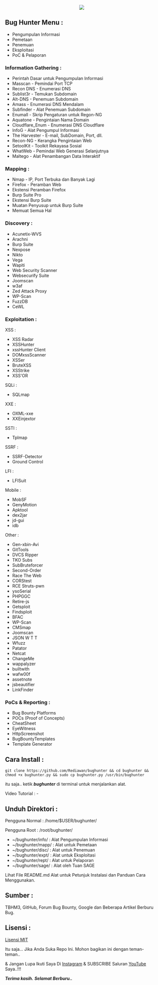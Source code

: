 <p align="center"><img src="https://github.com/Rediawan/bughunter/blob/main/logo.png?raw=true" /></p>

## Bug Hunter Menu :

- Pengumpulan Informasi
- Pemetaan
- Penemuan
- Eksploitasi
- PoC & Pelaporan

### Information Gathering :

- Perintah Dasar untuk Pengumpulan Informasi
- Masscan - Pemindai Port TCP
- Recon DNS - Enumerasi DNS
- Sublist3r - Temukan Subdomain
- Alt-DNS - Penemuan Subdomain
- Amass - Enumerasi DNS Mendalam
- Subfinder - Alat Penemuan Subdomain
- Enumall - Skrip Pengaturan untuk Regon-NG
- Aquatone - Pengintaian Nama Domain
- Cloudflare_Enum - Enumerasi DNS Cloudflare
- InfoG - Alat Pengumpul Informasi
- The Harvester - E-mail, SubDomain, Port, dll.
- Recon-NG - Kerangka Pengintaian Web
- SetoolKit - Toolkit Rekayasa Sosial
- WhatWeb - Pemindai Web Generasi Selanjutnya
- Maltego - Alat Penambangan Data Interaktif
    
### Mapping :     
    
- Nmap - IP, Port Terbuka dan Banyak Lagi
- Firefox - Peramban Web
- Ekstensi Peramban Firefox
- Burp Suite Pro
- Ekstensi Burp Suite
- Muatan Penyusup untuk Burp Suite
- Memuat Semua Hal
    
### Discovery :
    
- Acunetix-WVS
- Arachni
- Burp Suite
- Nexpose
- Nikto
- Vega
- Wapiti
- Web Security Scanner
- Websecurify Suite
- Joomscan
- w3af
- Zed Attack Proxy
- WP-Scan
- FuzzDB
- CeWL

### Exploitation :

XSS :
- XSS Radar
- XSSHunter
- xssHunter Client
- DOMxssScanner
- XSSer
- BruteXSS
- XSStrike
- XSS'OR
            
SQLi :  
- SQLmap

XXE : 
- OXML-xxe
- XXEinjextor

SSTI :
- Tplmap

SSRF :
- SSRF-Detector
- Ground Control

LFI :
- LFISuit

Mobile :
- MobSF
- GenyMotion
- Apktool
- dex2jar
- jd-gui
- idb

Other : 
- Gen-xbin-Avi
- GitTools
- DVCS Ripper
- TKO Subs
- SubBruteforcer
- Second-Order
- Race The Web
- CORStest
- RCE Struts-pwn
- ysoSerial
- PHPGGC
- Retire-js
- Getsploit
- Findsploit
- BFAC
- WP-Scan
- CMSmap
- Joomscan
- JSON W T T
- Wfuzz
- Patator
- Netcat
- ChangeMe
- wappalyzer
- builtwith
- wafw00f
- assetnote
- jsbeautifier
- LinkFinder

### PoCs & Reporting :

- Bug Bounty Platforms
- POCs (Proof of Concepts)
- CheatSheet
- EyeWitness
- HttpScreenshot
- BugBountyTemplates
- Template Generator

## Cara Install :

```git clone https://github.com/Rediawan/bughunter && cd bughunter && chmod +x bughunter.py && sudo cp bughunter.py /usr/bin/bughunter```

itu saja.. ketik ***bughunter*** di terminal untuk menjalankan alat.

Video Tutorial : -

## Unduh Direktori :
   
Pengguna Normal : /home/$USER/bughunter/

Pengguna Root : /root/bughunter/

- ~/bughunter/info/ : Alat Pengumpulan Informasi
- ~/bughunter/mapp/ : Alat untuk Pemetaan
- ~/bughunter/disc/ : Alat untuk Penemuan
- ~/bughunter/expt/ : Alat untuk Eksploitasi
- ~/bughunter/rept/ : Alat untuk Pelaporan
- ~/bughunter/sage/ : Alat oleh Tuan SAGE

Lihat File README.md Alat untuk Petunjuk Instalasi dan Panduan Cara Menggunakan.

## Sumber :

TBHM3, GitHub, Forum Bug Bounty, Google dan Beberapa Artikel Berburu Bug.

## Lisensi :

[Lisensi MIT](-)

Itu saja... Jika Anda Suka Repo Ini. Mohon bagikan ini dengan teman-teman..

& Jangan Lupa Ikuti Saya Di [Instagram](https://instagram.com/venom_cyber_security?utm_medium=copy_link)
& SUBSCRIBE Saluran [YouTube](https://youtube.com/channel/UCxoJAzVIWX6bz3HE8nHyVGQ) Saya..!!!

***Terima kasih.***
***Selamat Berburu..***
